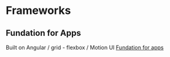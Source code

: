 # Frameworks

## Fundation for Apps
Built on Angular / grid - flexbox / Motion UI 
[Fundation for apps](http://foundation.zurb.com/apps.html)



